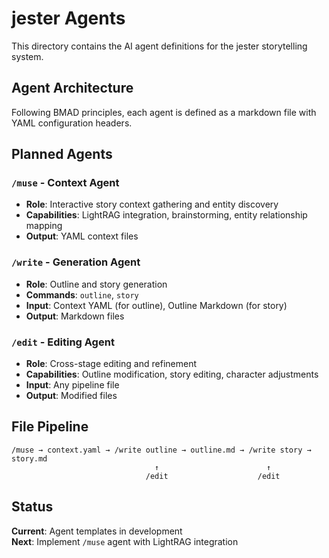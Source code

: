 # jester Agents

This directory contains the AI agent definitions for the jester storytelling system.

## Agent Architecture

Following BMAD principles, each agent is defined as a markdown file with YAML configuration headers.

## Planned Agents

### `/muse` - Context Agent
- **Role**: Interactive story context gathering and entity discovery
- **Capabilities**: LightRAG integration, brainstorming, entity relationship mapping
- **Output**: YAML context files

### `/write` - Generation Agent  
- **Role**: Outline and story generation
- **Commands**: `outline`, `story`
- **Input**: Context YAML (for outline), Outline Markdown (for story)
- **Output**: Markdown files

### `/edit` - Editing Agent
- **Role**: Cross-stage editing and refinement
- **Capabilities**: Outline modification, story editing, character adjustments
- **Input**: Any pipeline file
- **Output**: Modified files

## File Pipeline

```
/muse → context.yaml → /write outline → outline.md → /write story → story.md
                                ↑                        ↑
                              /edit                    /edit
```

## Status

**Current**: Agent templates in development  
**Next**: Implement `/muse` agent with LightRAG integration
